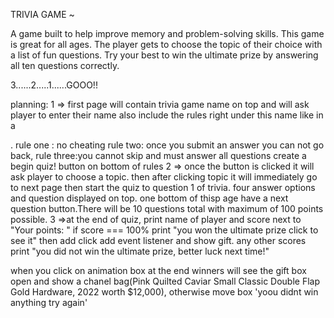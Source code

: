TRIVIA GAME ~

A game built to help improve memory and problem-solving skills. This game is great for all ages. The player gets to choose the topic of their choice with a list of fun questions. Try your best to win the ultimate prize by answering all ten questions correctly. 

3......2.....1......GOOO!!







planning:
1 => first page will contain trivia game name on top and will ask player to enter their name 
    also include the rules right under this name like in a <form>. rule one : no cheating rule two: once you submit an answer you can not go back, rule three:you cannot skip and must answer all questions create a begin quiz! button on bottom of rules
2 => once the button is clicked it will ask player to choose a topic. then after clicking topic it will immediately go to next page then  start the quiz to question 1 of trivia. four answer options and question displayed on top. one bottom of thisp age have a next question button.There will be 10 questions total with maximum of 100 points possible.
3 =>at the end of quiz, print name of player and score next to "Your points: " if score === 100% print "you won the ultimate prize click to see it" then add click add event listener and show gift. any other scores print "you did not win the ultimate prize, better luck next time!"

when you click on animation box at the end winners will see the gift box open and show a chanel bag(Pink Quilted Caviar Small Classic Double Flap Gold Hardware, 2022 worth $12,000), otherwise move box 'yoou didnt win anything try again'